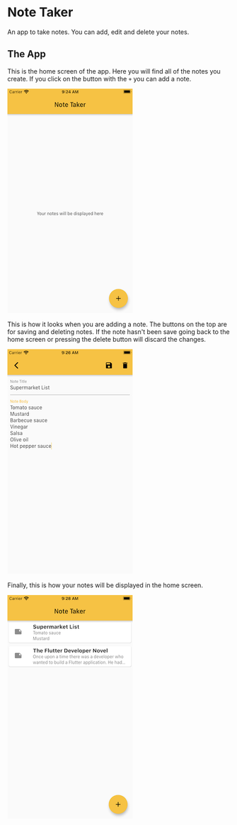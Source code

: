# Note Taker

An app to take notes. You can add, edit and delete your notes.

## The App

This is the home screen of the app. Here you will find all of the notes 
you create.
If you click on the button with the `+` you can add a note.

![Initial Screen](./images/initial-screen.png)

This is how it looks when you are adding a note. The buttons on the top are for saving and deleting notes. If the note hasn't been save going back to the home
screen or pressing the delete button will discard the changes.

![Adding Note](./images/adding-note.png)

Finally, this is how your notes will be displayed in the home screen.

![Display Notes](./images/display-notes.png)